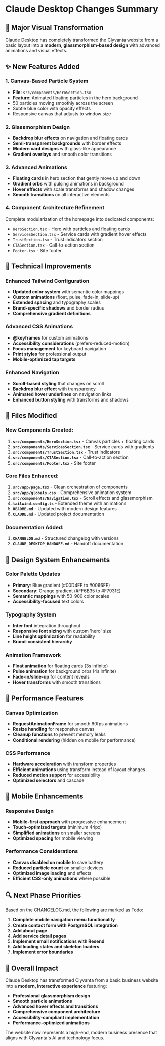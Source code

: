# Claude Desktop Changes Summary

## 🎨 Major Visual Transformation

Claude Desktop has completely transformed the Clyvanta website from a basic layout into a **modern, glassmorphism-based design** with advanced animations and visual effects.

## ✨ New Features Added

### 1. **Canvas-Based Particle System**
- **File**: `src/components/HeroSection.tsx`
- **Feature**: Animated floating particles in the hero background
- 50 particles moving smoothly across the screen
- Subtle blue color with opacity effects
- Responsive canvas that adjusts to window size

### 2. **Glassmorphism Design**
- **Backdrop blur effects** on navigation and floating cards
- **Semi-transparent backgrounds** with border effects
- **Modern card designs** with glass-like appearance
- **Gradient overlays** and smooth color transitions

### 3. **Advanced Animations**
- **Floating cards** in hero section that gently move up and down
- **Gradient orbs** with pulsing animations in background
- **Hover effects** with scale transforms and shadow changes
- **Smooth transitions** on all interactive elements

### 4. **Component Architecture Refinement**
Complete modularization of the homepage into dedicated components:
- `HeroSection.tsx` - Hero with particles and floating cards
- `ServicesSection.tsx` - Service cards with gradient hover effects
- `TrustSection.tsx` - Trust indicators section
- `CTASection.tsx` - Call-to-action section
- `Footer.tsx` - Site footer

## 🔧 Technical Improvements

### **Enhanced Tailwind Configuration**
- **Updated color system** with semantic color mappings
- **Custom animations** (float, pulse, fade-in, slide-up)
- **Extended spacing** and typography scales
- **Brand-specific shadows** and border radius
- **Comprehensive gradient definitions**

### **Advanced CSS Animations**
- **@keyframes** for custom animations
- **Accessibility considerations** (prefers-reduced-motion)
- **Focus management** for keyboard navigation
- **Print styles** for professional output
- **Mobile-optimized tap targets**

### **Enhanced Navigation**
- **Scroll-based styling** that changes on scroll
- **Backdrop blur effect** with transparency
- **Animated hover underlines** on navigation links
- **Enhanced button styling** with transforms and shadows

## 📁 Files Modified

### New Components Created:
1. **`src/components/HeroSection.tsx`** - Canvas particles + floating cards
2. **`src/components/ServicesSection.tsx`** - Service cards with gradients
3. **`src/components/TrustSection.tsx`** - Trust indicators
4. **`src/components/CTASection.tsx`** - Call-to-action section
5. **`src/components/Footer.tsx`** - Site footer

### Core Files Enhanced:
1. **`src/app/page.tsx`** - Clean orchestration of components
2. **`src/app/globals.css`** - Comprehensive animation system
3. **`src/components/Navigation.tsx`** - Scroll effects and glassmorphism
4. **`tailwind.config.ts`** - Extended theme with animations
5. **`README.md`** - Updated with modern design features
6. **`CLAUDE.md`** - Updated project documentation

### Documentation Added:
1. **`CHANGELOG.md`** - Structured changelog with versions
2. **`CLAUDE_DESKTOP_HANDOFF.md`** - Handoff documentation

## 🎯 Design System Enhancements

### **Color Palette Updates**
- **Primary**: Blue gradient (#00D4FF to #0066FF)
- **Secondary**: Orange gradient (#FF6B35 to #F7931E)
- **Semantic mappings** with 50-900 color scales
- **Accessibility-focused** text colors

### **Typography System**
- **Inter font** integration throughout
- **Responsive font sizing** with custom 'hero' size
- **Line height optimization** for readability
- **Brand-consistent hierarchy**

### **Animation Framework**
- **Float animation** for floating cards (3s infinite)
- **Pulse animation** for background orbs (4s infinite)
- **Fade-in/slide-up** for content reveals
- **Hover transforms** with smooth transitions

## 🚀 Performance Features

### **Canvas Optimization**
- **RequestAnimationFrame** for smooth 60fps animations
- **Resize handling** for responsive canvas
- **Cleanup functions** to prevent memory leaks
- **Conditional rendering** (hidden on mobile for performance)

### **CSS Performance**
- **Hardware acceleration** with transform properties
- **Efficient animations** using transform instead of layout changes
- **Reduced motion support** for accessibility
- **Optimized selectors** and cascade

## 📱 Mobile Enhancements

### **Responsive Design**
- **Mobile-first approach** with progressive enhancement
- **Touch-optimized targets** (minimum 44px)
- **Simplified animations** on smaller screens
- **Optimized spacing** for mobile viewing

### **Performance Considerations**
- **Canvas disabled on mobile** to save battery
- **Reduced particle count** on smaller devices
- **Optimized image loading** and effects
- **Efficient CSS-only animations** where possible

## 🔍 Next Phase Priorities

Based on the CHANGELOG.md, the following are marked as Todo:
1. **Complete mobile navigation menu functionality**
2. **Create contact form with PostgreSQL integration**
3. **Add about page**
4. **Add service detail pages**
5. **Implement email notifications with Resend**
6. **Add loading states and skeleton loaders**
7. **Implement error boundaries**

## 🌟 Overall Impact

Claude Desktop has transformed Clyvanta from a basic business website into a **modern, interactive experience** featuring:
- **Professional glassmorphism design**
- **Smooth particle animations**
- **Advanced hover effects and transitions**
- **Comprehensive component architecture**
- **Accessibility-compliant implementation**
- **Performance-optimized animations**

The website now represents a high-end, modern business presence that aligns with Clyvanta's AI and technology focus.